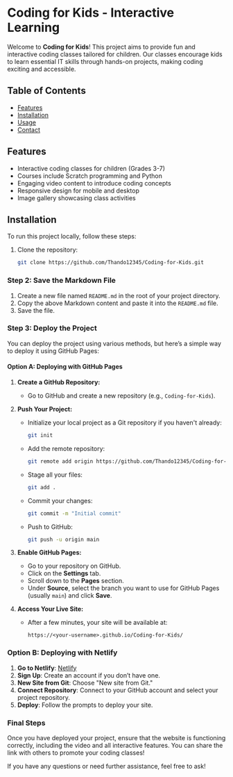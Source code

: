 # Coding for Kids - Interactive Learning

Welcome to **Coding for Kids**! This project aims to provide fun and interactive coding classes tailored for children. Our classes encourage kids to learn essential IT skills through hands-on projects, making coding exciting and accessible.

## Table of Contents

- [Features](#features)
- [Installation](#installation)
- [Usage](#usage)
- [Contact](#contact)

## Features

- Interactive coding classes for children (Grades 3-7)
- Courses include Scratch programming and Python
- Engaging video content to introduce coding concepts
- Responsive design for mobile and desktop
- Image gallery showcasing class activities

## Installation

To run this project locally, follow these steps:

1. Clone the repository:
   ```bash
   git clone https://github.com/Thando12345/Coding-for-Kids.git

   
### Step 2: Save the Markdown File

1. Create a new file named `README.md` in the root of your project directory.
2. Copy the above Markdown content and paste it into the `README.md` file.
3. Save the file.

### Step 3: Deploy the Project

You can deploy the project using various methods, but here’s a simple way to deploy it using GitHub Pages:

#### Option A: Deploying with GitHub Pages

1. **Create a GitHub Repository:**
   - Go to GitHub and create a new repository (e.g., `Coding-for-Kids`).

2. **Push Your Project:**
   - Initialize your local project as a Git repository if you haven't already:
     ```bash
     git init
     ```
   - Add the remote repository:
     ```bash
     git remote add origin https://github.com/Thando12345/Coding-for-Kids.git
     ```
   - Stage all your files:
     ```bash
     git add .
     ```
   - Commit your changes:
     ```bash
     git commit -m "Initial commit"
     ```
   - Push to GitHub:
     ```bash
     git push -u origin main
     ```

3. **Enable GitHub Pages:**
   - Go to your repository on GitHub.
   - Click on the **Settings** tab.
   - Scroll down to the **Pages** section.
   - Under **Source**, select the branch you want to use for GitHub Pages (usually `main`) and click **Save**.

4. **Access Your Live Site:**
   - After a few minutes, your site will be available at:
     ```
     https://<your-username>.github.io/Coding-for-Kids/
     ```

### Option B: Deploying with Netlify

1. **Go to Netlify**: [Netlify](https://www.netlify.com/)
2. **Sign Up**: Create an account if you don’t have one.
3. **New Site from Git**: Choose "New site from Git."
4. **Connect Repository**: Connect to your GitHub account and select your project repository.
5. **Deploy**: Follow the prompts to deploy your site.

### Final Steps

Once you have deployed your project, ensure that the website is functioning correctly, including the video and all interactive features. You can share the link with others to promote your coding classes!

If you have any questions or need further assistance, feel free to ask!

